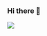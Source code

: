 ### Hi there 👋

<img align="center" src="https://github-readme-stats.vercel.app/api?username=anusikh&theme=dark&hide_langs_below=1" />


